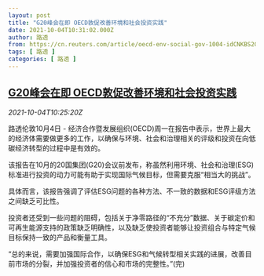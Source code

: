 ```yaml
---
layout: post
title: "G20峰会在即 OECD敦促改善环境和社会投资实践"
date: 2021-10-04T10:31:02.000Z
author: 路透
from: https://cn.reuters.com/article/oecd-env-social-gov-1004-idCNKBS2GU0YX
tags: [ 路透 ]
categories: [ 路透 ]
---
```

<!--1633343462000-->
[G20峰会在即 OECD敦促改善环境和社会投资实践](https://cn.reuters.com/article/oecd-env-social-gov-1004-idCNKBS2GU0YX)
------

<div>
<div><i>2021-10-04T10:25:20Z</i></div><p>路透伦敦10月4日 - 经济合作暨发展组织(OECD)周一在报告中表示，世界上最大的经济体需要做更多的工作，以确保与环境、社会和治理相关的评级和投资在向低碳经济转型的过程中是有效的。</p><p>该报告在10月的20国集团(G20)会议前发布，称虽然利用环境、社会和治理(ESG)标准进行投资的动力可能有助于实现国际气候目标，但需要克服“相当大的挑战”。</p><p>具体而言，该报告强调了评估ESG问题的各种方法、不一致的数据和ESG评级方法之间缺乏可比性。</p><p>投资者还受到一些问题的阻碍，包括关于净零路径的“不充分”数据、关于碳定价和可再生能源支持的政策缺乏明确性，以及缺乏使投资者能够让投资组合与特定气候目标保持一致的产品和衡量工具。</p><p>“总的来说，需要加强国际合作，以确保ESG和气候转型相关实践的进展，改善目前市场的分裂，并加强投资者的信心和市场的完整性。”(完)</p>
</div>
